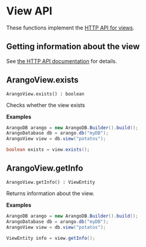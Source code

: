 # View API

These functions implement the
[HTTP API for views](https://docs.arangodb.com/latest/HTTP/Views/index.html).

## Getting information about the view

See
[the HTTP API documentation](https://docs.arangodb.com/latest/HTTP/Views/Getting.html)
for details.

## ArangoView.exists

```
ArangoView.exists() : boolean
```

Checks whether the view exists

**Examples**

```Java
ArangoDB arango = new ArangoDB.Builder().build();
ArangoDatabase db = arango.db("myDB");
ArangoView view = db.view("potatos");

boolean exists = view.exists();
```

## ArangoView.getInfo

```
ArangoView.getInfo() : ViewEntity
```

Returns information about the view.

**Examples**

```Java
ArangoDB arango = new ArangoDB.Builder().build();
ArangoDatabase db = arango.db("myDB");
ArangoView view = db.view("potatos");

ViewEntity info = view.getInfo();
```
